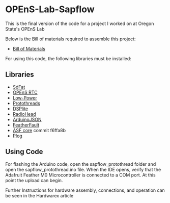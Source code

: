 # OPEnS-Lab-Sapflow
This is the final version of the code for a project I worked on at Oregon State's OPEnS Lab

Below is the Bill of materials required to assemble this project:

*  [Bill of Materials](https://osf.io/3kgcm/)

For using this code, the following libraries must be installed:

## Libraries

- [SdFat](https://github.com/greiman/SdFat "SdFat")
- [OPEnS RTC](https://github.com/OPEnSLab-OSU/OPEnS_RTC "OPEnS_RTC")
- [Low-Power](https://github.com/rocketscream/Low-Power "Low-Power")
- [Protothreads](https://github.com/P4SSER8Y/ProtoThreadsForArduino)
- [DSPlite](https://github.com/kamocat/DSPlite)
- [RadioHead](https://github.com/adafruit/RadioHead)
- [ArduinoJSON](https://github.com/bblanchon/ArduinoJson)
- [FeatherFault](https://github.com/OPEnSLab-OSU/FeatherFault)
- [ASF core](https://github.com/adafruit/Adafruit_ASFcore.git) commit f6ffa8b
- [Plog](https://github.com/OPEnSLab-OSU/plog)

## Using Code

For flashing the Arduino code, open the sapflow_protothread folder and open the sapflow_protothread.ino file.
When the IDE opens, verify that the Adafruit Feather M0 Microcontroller is connected to a COM port.
At this point the upload can begin.


Further Instructions for hardware assembly, connections, and operation can be seen in the Hardwarex article
